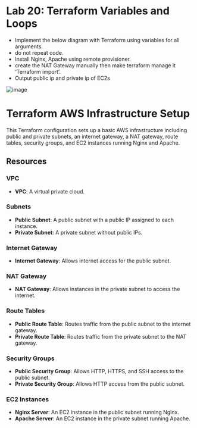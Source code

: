 # Lab 20: Terraform Variables and Loops
- Implement the below diagram with Terraform using variables for all arguments.
- do not repeat code.
- Install Nginx, Apache using remote provisioner.
- create the NAT Gateway manually then make terraform manage it ‘Terraform import’.
- Output public ip and private ip of EC2s


 ![image](https://github.com/user-attachments/assets/5064b35b-b283-4ecc-9cb2-d57533da933c)



# Terraform AWS Infrastructure Setup

This Terraform configuration sets up a basic AWS infrastructure including public and private subnets, an internet gateway, a NAT gateway, route tables, security groups, and EC2 instances running Nginx and Apache.

## Resources

### VPC
- **VPC**: A virtual private cloud.

### Subnets
- **Public Subnet**: A public subnet with a public IP assigned to each instance.
- **Private Subnet**: A private subnet without public IPs.

### Internet Gateway
- **Internet Gateway**: Allows internet access for the public subnet.

### NAT Gateway
- **NAT Gateway**: Allows instances in the private subnet to access the internet.

### Route Tables
- **Public Route Table**: Routes traffic from the public subnet to the internet gateway.
- **Private Route Table**: Routes traffic from the private subnet to the NAT gateway.

### Security Groups
- **Public Security Group**: Allows HTTP, HTTPS, and SSH access to the public subnet.
- **Private Security Group**: Allows HTTP access from the public subnet.

### EC2 Instances
- **Nginx Server**: An EC2 instance in the public subnet running Nginx.
- **Apache Server**: An EC2 instance in the private subnet running Apache.
